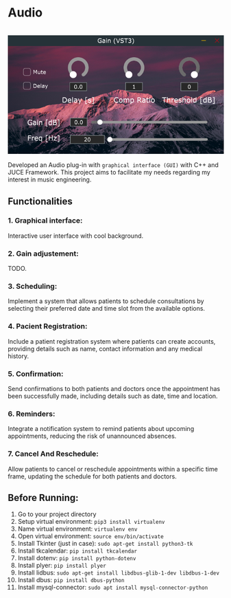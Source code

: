 # Audio
‎ ‎ ‎ ‎ ‎ ‎ ‎ ‎ ‎ ‎ ‎ ‎ ‎ ‎ ‎ ‎ ‎ ‎ ‎ ‎ ‎ ‎ ‎ ‎ ‎ ‎ ‎ ‎ ![logo](https://github.com/WaffleDuffle/Audio_Gain_plug-in/blob/main/pictures/Plug_in_interface.png)

Developed an Audio plug-in with `graphical interface (GUI)` with C++ and JUCE Framework. This project aims to facilitate my needs regarding my interest in music engineering.

## Functionalities
### 1. Graphical interface:
Interactive user interface with cool background.

### 2. Gain adjustement:
TODO.

### 3. Scheduling:
Implement a system that allows patients to schedule consultations by selecting their preferred date and time slot from the available options.

### 4. Pacient Registration:
Include a patient registration system where patients can create accounts, providing details such as name, contact information and any medical history.

### 5. Confirmation:
Send confirmations to both patients and doctors once the appointment has been successfully made, including details such as date, time and location.

### 6. Reminders:
Integrate a notification system to remind patients about upcoming appointments, reducing the risk of unannounced absences.

### 7. Cancel And Reschedule:
Allow patients to cancel or reschedule appointments within a specific time frame, updating the schedule for both patients and doctors.


## Before Running:
1. Go to your project directory
2. Setup virtual environment: `pip3 install virtualenv`
3. Name virtual environment: `virtualenv env`
4. Open virtual environment: `source env/bin/activate`
5. Install Tkinter (just in case): `sudo apt-get install python3-tk`
6. Install tkcalendar: `pip install tkcalendar`
7. Install dotenv: `pip install python-dotenv`
8. Install plyer: `pip install plyer`
9. Install lidbus: `sudo apt-get install libdbus-glib-1-dev libdbus-1-dev`
10. Install dbus: `pip install dbus-python`
11. Install mysql-connector: `sudo apt install mysql-connector-python`

